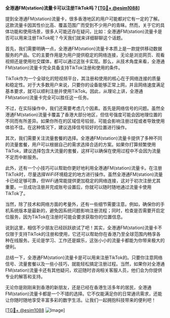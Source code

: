**全港通FM(station)流量卡可以注册TikTok吗？[[TG💪+ @esim1088](https://t.me/s/esim1088)]**

提到全港通FM(station)流量卡，很多香港地区的用户可能都对它有一定的了解。这款流量卡因其性价比高、覆盖范围广而受到不少用户的青睐。然而，关于它的具体功能和使用场景，很多人可能还存在疑问，比如：全港通FM(station)流量卡是否可以用来注册TikTok呢？今天我们就来详细聊聊这个话题。

首先，我们需要明确一点，全港通FM(station)流量卡本质上是一款提供移动数据服务的产品。它的主要作用是为用户提供稳定的网络连接，无论是浏览网页、观看视频还是使用社交媒体，都可以通过这张卡实现。那么，从技术角度来看，全港通FM(station)流量卡完全具备支持TikTok注册和使用的条件。

TikTok作为一个全球化的短视频平台，其注册和使用的核心在于网络连接的质量和稳定性。对于大多数用户来说，只要你的设备能够正常上网，并且网络速度满足基本要求，就可以顺利注册并使用TikTok。因此，从理论上讲，全港通FM(station)流量卡完全可以胜任这一任务。

不过，在实际操作中，我们还需要考虑几个因素。首先是网络信号的问题。虽然全港通FM(station)流量卡覆盖了香港大部分地区，但信号强度可能会因地理位置的不同而有所差异。如果你所在的区域信号较弱，可能会影响注册过程或者导致使用体验不佳。在这种情况下，建议选择信号较好的位置进行操作。

其次，我们需要关注流量套餐的选择。全港通FM(station)流量卡提供了多种不同的流量套餐，用户可以根据自己的需求选择合适的方案。如果你打算频繁使用TikTok，建议选择包含大流量的套餐，这样可以确保在使用过程中不会因为流量不足而中断服务。

此外，还有一个小技巧可以帮助你更好地利用全港通FM(station)流量卡。在注册TikTok时，尽量选择WiFi环境稳定的地方进行操作。虽然全港通FM(station)流量卡已经足够可靠，但WiFi通常能提供更加稳定的网络连接，这对于初次注册尤其重要。一旦成功注册并完成账号设置后，你就可以随时随地通过流量卡使用TikTok了。

当然，除了技术和网络方面的考量外，还有一些细节需要注意。例如，确保你的手机系统版本是最新的，避免因系统问题影响注册流程；同时，检查是否需要开启定位服务，因为TikTok在注册时可能会要求获取你的位置信息。

说到这里，相信不少朋友已经跃跃欲试了吧！其实，全港通FM(station)流量卡不仅限于支持TikTok的注册和使用，它还可以帮助你在香港乃至全球范围内畅享各种在线服务。无论是学习、工作还是娱乐，这张小小的流量卡都能为你带来极大的便利。

总结一下，全港通FM(station)流量卡是可以用来注册TikTok的。只要你注意网络信号、流量套餐以及一些小技巧，就能轻松搞定注册过程。当然，如果你对全港通FM(station)流量卡还有其他疑问，欢迎随时咨询相关客服人员，他们会为你提供专业的解答和支持。

无论你是刚刚来到香港的新朋友，还是已经在香港生活多年的居民，全港通FM(station)流量卡都是一个不错的选择。它不仅能满足你的日常通讯需求，还能让你随时随地享受丰富多彩的数字生活。让我们一起拥抱科技带来的便利吧！

[[TG💪+ @esim1088](https://t.me/s/esim1088) ![Image](https://i.postimg.cc/4NQfJmqS/Snipaste-2025-05-13-00-14-12.png)]